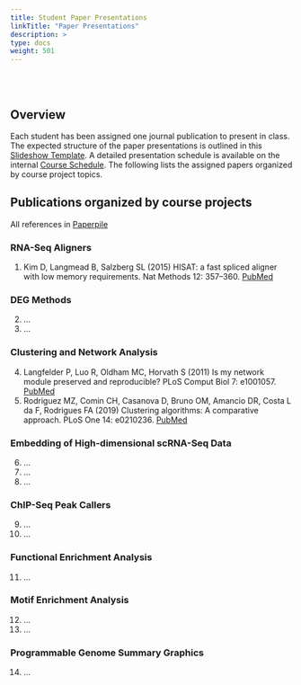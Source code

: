 ```yaml
---
title: Student Paper Presentations
linkTitle: "Paper Presentations"
description: >
type: docs
weight: 501
---
```


<br></br>

## Overview

Each student has been assigned one journal publication to present in class. The
expected structure of the paper presentations is outlined in this [Slideshow Template](https://docs.google.com/presentation/d/1XxV5kseWrmPuLzk0x64_sRFDunyg40iMF2qSUCJ2vPE/edit). 
A detailed presentation schedule is available on the internal [Course Schedule](). 
The following lists the assigned papers organized by course project topics.


## Publications organized by course projects

All references in [Paperpile]()

### RNA-Seq Aligners 

1. Kim D, Langmead B, Salzberg SL (2015) HISAT: a fast spliced aligner with low memory requirements. Nat Methods 12: 357–360. [PubMed](https://pubmed.ncbi.nlm.nih.gov/25751142/)

### DEG Methods  

2. ...
3. ...

### Clustering and Network Analysis

4. Langfelder P, Luo R, Oldham MC, Horvath S (2011) Is my network module preserved and reproducible? PLoS Comput Biol 7: e1001057. [PubMed]()
5. Rodriguez MZ, Comin CH, Casanova D, Bruno OM, Amancio DR, Costa L da F, Rodrigues FA (2019) Clustering algorithms: A comparative approach. PLoS One 14: e0210236. [PubMed](https://pubmed.ncbi.nlm.nih.gov/30645617/)

### Embedding of High-dimensional scRNA-Seq Data

6. ... 
7. ...
8. ...

### ChIP-Seq Peak Callers

9. ...
10. ...

### Functional Enrichment Analysis

11. ...

### Motif Enrichment Analysis

12. ...
13. ...

### Programmable Genome Summary Graphics

14. ...
